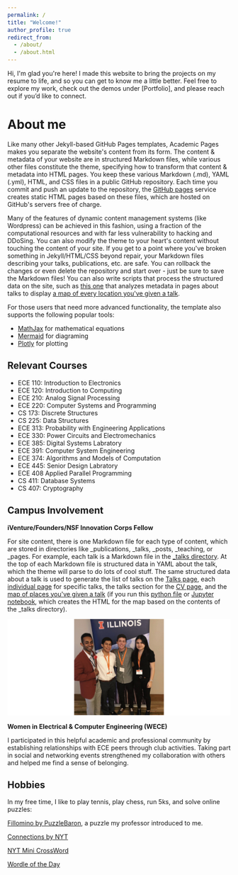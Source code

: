 ```yaml
---
permalink: /
title: "Welcome!"
author_profile: true
redirect_from: 
  - /about/
  - /about.html
---
```


Hi, I'm glad you're here! I made this website to bring the projects on my resume to life, and so you can get to know me a little better. Feel free to explore my work, check out the demos under [Portfolio], and please reach out if you’d like to connect.

About me
======
Like many other Jekyll-based GitHub Pages templates, Academic Pages makes you separate the website's content from its form. The content & metadata of your website are in structured Markdown files, while various other files constitute the theme, specifying how to transform that content & metadata into HTML pages. You keep these various Markdown (.md), YAML (.yml), HTML, and CSS files in a public GitHub repository. Each time you commit and push an update to the repository, the [GitHub pages](https://pages.github.com/) service creates static HTML pages based on these files, which are hosted on GitHub's servers free of charge.

Many of the features of dynamic content management systems (like Wordpress) can be achieved in this fashion, using a fraction of the computational resources and with far less vulnerability to hacking and DDoSing. You can also modify the theme to your heart's content without touching the content of your site. If you get to a point where you've broken something in Jekyll/HTML/CSS beyond repair, your Markdown files describing your talks, publications, etc. are safe. You can rollback the changes or even delete the repository and start over - just be sure to save the Markdown files! You can also write scripts that process the structured data on the site, such as [this one](https://github.com/academicpages/academicpages.github.io/blob/master/talkmap.ipynb) that analyzes metadata in pages about talks to display [a map of every location you've given a talk](https://academicpages.github.io/talkmap.html).

For those users that need more advanced functionality, the template also supports the following popular tools:
- [MathJax](https://www.mathjax.org/) for mathematical equations
- [Mermaid](https://mermaid.js.org/) for diagraming
- [Plotly](https://plotly.com/javascript/) for plotting


Relevant Courses
------
- ECE 110: Introduction to Electronics
- ECE 120: Introduction to Computing
- ECE 210: Analog Signal Processing
- ECE 220: Computer Systems and Programming
- CS 173: Discrete Structures
- CS 225: Data Structures
- ECE 313: Probability with Engineering Applications
- ECE 330: Power Circuits and Electromechanics
- ECE 385: Digital Systems Labratory 
- ECE 391: Computer System Engineering
- ECE 374: Algorithms and Models of Computation
- ECE 445: Senior Design Labratory
- ECE 408 Applied Parallel Programming
- CS 411: Database Systems
- CS 407: Cryptography

Campus Involvement
------
**iVenture/Founders/NSF Innovation Corps Fellow**

For site content, there is one Markdown file for each type of content, which are stored in directories like _publications, _talks, _posts, _teaching, or _pages. For example, each talk is a Markdown file in the [_talks directory](https://github.com/academicpages/academicpages.github.io/tree/master/_talks). At the top of each Markdown file is structured data in YAML about the talk, which the theme will parse to do lots of cool stuff. The same structured data about a talk is used to generate the list of talks on the [Talks page](https://academicpages.github.io/talks), each [individual page](https://academicpages.github.io/talks/2012-03-01-talk-1) for specific talks, the talks section for the [CV page](https://academicpages.github.io/cv), and the [map of places you've given a talk](https://academicpages.github.io/talkmap.html) (if you run this [python file](https://github.com/academicpages/academicpages.github.io/blob/master/talkmap.py) or [Jupyter notebook](https://github.com/academicpages/academicpages.github.io/blob/master/talkmap.ipynb), which creates the HTML for the map based on the contents of the _talks directory).

![alt text](/images/venture2.png)

**Women in Electrical & Computer Engineering (WECE)**

I participated in this helpful academic and professional community by establishing relationships with ECE peers through club activities. Taking part in social and networking events strengthened my collaboration with others and helped me find a sense of belonging.

Hobbies
------
In my free time, I like to play tennis, play chess, run 5ks, and solve online puzzles: 

[Fillomino by PuzzleBaron](https://fillomino.puzzlebaron.com), a puzzle my professor introduced to me.

[Connections by NYT](https://www.nytimes.com/games/connections)

[NYT Mini CrossWord](https://www.nytimes.com/crosswords/game/mini?embed=ipad)

[Wordle of the Day](https://fillomino.puzzlebaron.com)
